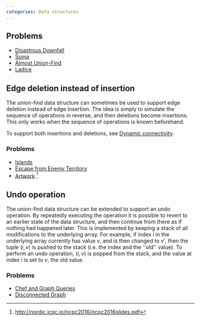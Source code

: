 ```yaml
---
categories: Data structures
...
```


## Problems
- [Disastrous Downfall](https://open.kattis.com/problems/downfall)
- [Šuma](https://open.kattis.com/problems/suma)
- [Almost Union-Find](https://open.kattis.com/problems/almostunionfind)
- [Ladice](https://open.kattis.com/problems/ladice)

## Edge deletion instead of insertion
The union-find data structure can sometimes be used to support edge deletion instead of edge insertion. The idea is simply to simulate the sequence of operations in reverse, and then deletions become insertions. This only works when the sequence of operations is known beforehand.

To support both insertions and deletions, see [Dynamic connectivity]().

### Problems
- [Islands](https://icpcarchive.ecs.baylor.edu/index.php?option=com_onlinejudge&Itemid=8&category=360&page=show_problem&problem=2628)
- [Escape from Enemy Territory](https://open.kattis.com/problems/enemyterritory)
- [Artwork](https://open.kattis.com/problems/artwork) [^1]

## Undo operation
The union-find data structure can be extended to support an undo operation. By repeatedly executing the operation it is possible to revert to an earlier state of the data structure, and then continue from there as if nothing had happened later. This is implemented by keeping a stack of all modifications to the underlying array. For example, if index $i$ in the underlying array currently has value $v$, and is then changed to $v'$, then the tuple $(i,v)$ is pushed to the stack (i.e. the index and the ''old'' value). To perform an undo operation, $(i,v)$ is popped from the stack, and the value at index $i$ is set to $v$, the old value.

### Problems
- [Chef and Graph Queries](https://www.codechef.com/MARCH14/problems/GERALD07)
- [Disconnected Graph](http://codeforces.com/gym/100551/problem/E)

[^1]: <http://nordic.icpc.io/ncpc2016/ncpc2016slides.pdf>
